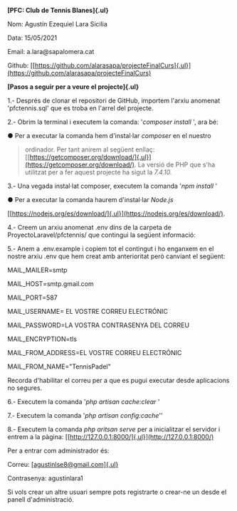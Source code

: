 **[PFC: Club de Tennis Blanes]{.ul}**

Nom: Agustín Ezequiel Lara Sicilia

Data: 15/05/2021

Email: a.lara\@sapalomera.cat

Github:
[[https://github.com/alarasapa/projecteFinalCurs]{.ul}](https://github.com/alarasapa/projecteFinalCurs)

**[Pasos a seguir per a veure el projecte]{.ul}**

1.- Després de clonar el repositori de GitHub, importem l'arxiu anomenat
'pfctennis.sql' que es troba en l'arrel del projecte.

2.- Obrim la terminal i executem la comanda: '*composer install* \', ara
bé:

● Per a executar la comanda hem d'instal·lar *composer* en el nuestro

> ordinador. Per tant anirem al següent enllaç:
> [[https://getcomposer.org/download/]{.ul}](https://getcomposer.org/download/).
> La versió de PHP que s'ha utilitzat per a fer aquest projecte ha sigut
> la *7.4.10.*

3.- Una vegada instal·lat composer, executem la comanda \'*npm install*
\'

● Per a executar la comanda haurem d'instal·lar *Node.js*

[[https://nodejs.org/es/download/]{.ul}](https://nodejs.org/es/download/).

4.- Creem un arxiu anomenat .env dins de la carpeta de
ProyectoLaravel/pfctennis/ que contingui la següent informació:

5.- Anem a .env.example i copiem tot el contingut i ho enganxem en el
nostre arxiu .env que hem creat amb anterioritat però canviant el
següent:

MAIL_MAILER=smtp

MAIL_HOST=smtp.gmail.com

MAIL_PORT=587

MAIL_USERNAME= EL VOSTRE CORREU ELECTRÓNIC

MAIL_PASSWORD=LA VOSTRA CONTRASENYA DEL CORREU

MAIL_ENCRYPTION=tls

MAIL_FROM_ADDRESS=EL VOSTRE CORREU ELECTRÓNIC

MAIL_FROM_NAME=\"TennisPadel\"

Recorda d'habilitar el correu per a que es pugui executar desde
aplicacions no segures.

6.- Executem la comanda \'*php artisan cache:clear* \'

7.- Executem la comanda '*php artisan config:cache*'\'

8.- Executem la comanda *php aritsan serve* per a inicialitzar el
servidor i entrem a la pàgina:
[[http://127.0.0.1:8000/]{.ul}](http://127.0.0.1:8000/)

Per a entrar com administrador és:

Correu: [[agustinlse8\@gmail.com]{.ul}](mailto:agustinlse8@gmail.com)

Contrasenya: agustinlara1

Si vols crear un altre usuari sempre pots registrarte o crear-ne un
desde el panell d'administració.
